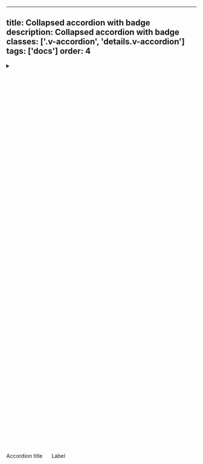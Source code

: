 <!--
 *              Copyright (c) 2025 Visa, Inc.
 *
 * Licensed under the Apache License, Version 2.0 (the "License");
 * you may not use this file except in compliance with the License.
 * You may obtain a copy of the License at
 *
 *         http://www.apache.org/licenses/LICENSE-2.0
 *
 * Unless required by applicable law or agreed to in writing, software
 * distributed under the License is distributed on an "AS IS" BASIS,
 * WITHOUT WARRANTIES OR CONDITIONS OF ANY KIND, either express or implied.
 * See the License for the specific language governing permissions and
 * limitations under the License.
 *
 -->
---
title: Collapsed accordion with badge
description: Collapsed accordion with badge
classes: ['.v-accordion', 'details.v-accordion']
tags: ['docs']
order: 4
---

<details class="v-accordion">
  <summary class="v-button v-button-secondary v-button-large v-accordion-heading">
    <svg aria-hidden="true" class="v-icon v-icon-visa v-icon-tiny v-accordion-toggle-icon v-accordion-toggle-icon-closed" focusable="false" viewbox="0 0 16 16">
      <use href="#visa-chevron-right-tiny">
      </use>
    </svg>
    <svg aria-hidden="true" class="v-icon v-icon-visa v-icon-tiny v-accordion-toggle-icon v-accordion-toggle-icon-open" focusable="false" viewbox="0 0 16 16">
      <use href="#visa-chevron-down-tiny">
      </use>
    </svg>
    Accordion title
    <span class="v-badge v-badge-stable v-ml-auto">
      <svg class="v-icon v-icon-tiny" height="16" viewbox="0 0 16 16" width="16">
        <use href="#visa-success-tiny">
        </use>
      </svg>
      <span class="v-typography-label-small">
        Label
      </span>
    </span>
  </summary>
  <div class="v-accordion-panel">
    <p>This is required text that describes the accordion section in more detail.</p>
  </div>
</details>
